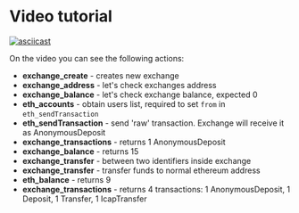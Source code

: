 # Video tutorial

[![asciicast](https://asciinema.org/a/19ywf3hkhwq5j3y2bs2oefskl.png)](https://asciinema.org/a/19ywf3hkhwq5j3y2bs2oefskl)

On the video you can see the following actions:

- **exchange_create** - creates new exchange
- **exchange_address** - let's check exchanges address
- **exchange_balance** - let's check exchange balance, expected 0
- **eth_accounts**  - obtain users list, required to set `from` in `eth_sendTransaction`
- **eth_sendTransaction** - send 'raw' transaction. Exchange will receive it as AnonymousDeposit
- **exchange_transactions** - returns 1 AnonymousDeposit
- **exchange_balance** - returns 15
- **exchange_transfer** - between two identifiers inside exchange
- **exchange_transfer** - transfer funds to normal ethereum address
- **eth_balance** - returns 9
- **exchange_transactions** - returns 4 transactions: 1 AnonymousDeposit, 1 Deposit, 1 Transfer, 1 IcapTransfer

